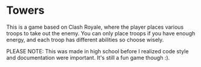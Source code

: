 # Towers
This is a game based on Clash Royale, where the player places various troops to take out the enemy. You can only place troops if you have enough energy, and each troop has different abilities so choose wisely.

PLEASE NOTE: This was made in high school before I realized code style and documentation were important. It's still a fun game though :).
